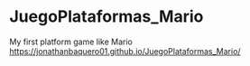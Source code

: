 # JuegoPlataformas_Mario
My first platform game like Mario
https://jonathanbaquero01.github.io/JuegoPlataformas_Mario/
